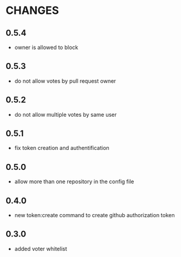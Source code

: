 CHANGES
=======

0.5.4
-----
* owner is allowed to block

0.5.3
-----
* do not allow votes by pull request owner

0.5.2
-----
* do not allow multiple votes by same user

0.5.1
-----
* fix token creation and authentification

0.5.0
-----
* allow more than one repository in the config file

0.4.0
-----
* new token:create command to create github authorization token

0.3.0
-----
* added voter whitelist
